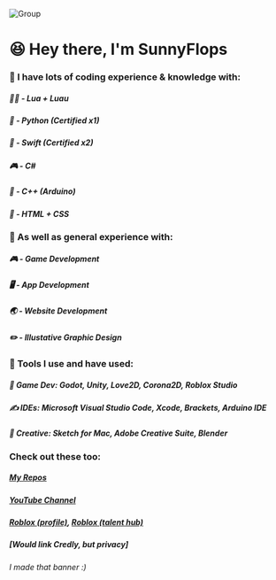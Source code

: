 ![Group](https://github.com/user-attachments/assets/267d2fe7-def5-4b71-916a-f0ded73a4bcb)

# 😆 Hey there, I'm SunnyFlops

### 💭 I have lots of coding experience & knowledge with:

##### 🏃‍♂️ - Lua + Luau
##### 🐍 - Python (Certified x1)
##### 📱 - Swift (Certified x2)
##### 🎮 - C#
##### 🤖 - C++ (Arduino) 
##### 📝 - HTML + CSS

### 💬 As well as general experience with:

##### 🎮 - Game Development
##### 🖥️ - App Development
##### 🌏 - Website Development
##### ✏️ - _Illustative_ Graphic Design

### 🔨 Tools I use and have used:
##### 👾 Game Dev: Godot, Unity, Love2D, Corona2D, Roblox Studio
##### ✍️ IDEs: Microsoft Visual Studio Code, Xcode, Brackets, Arduino IDE
##### 🎨 Creative: Sketch for Mac, Adobe Creative Suite, Blender

### Check out these too:

##### [My Repos](https://github.com/SunnyFloppyDiskStudios?tab=repositories)
##### [YouTube Channel](https://www.youtube.com/@SunnyFlops)
##### [Roblox (profile)](https://www.roblox.com/users/986533440/profile), [Roblox (talent hub)](https://create.roblox.com/talent/creators/986533440)
##### [Would link Credly, but privacy]

_I made that banner :)_
